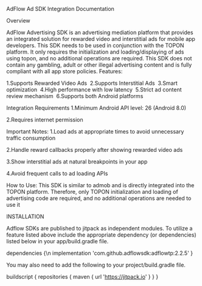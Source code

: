 AdFlow Ad SDK Integration Documentation

Overview

AdFlow Advertising SDK is an advertising mediation platform that provides an integrated solution for rewarded video and interstitial ads for mobile app developers. This SDK needs to be used in conjunction with the TOPON platform. It only requires the initialization and loading/displaying of ads using topon, and no additional operations are required. This SDK does not contain any gambling, adult or other illegal advertising content and is fully compliant with all app store policies.
Features:

1.Supports Rewarded Video Ads
﻿
2.Supports Interstitial Ads
﻿
3.Smart optimization
﻿
4.High performance with low latency
﻿
5.Strict ad content review mechanism
﻿
6.Supports both Android platforms

Integration Requirements
1.Minimum Android API level: 26 (Android 8.0)

2.Requires internet permission

Important Notes:
1.Load ads at appropriate times to avoid unnecessary traffic consumption

2.Handle reward callbacks properly after showing rewarded video ads

3.Show interstitial ads at natural breakpoints in your app

4.Avoid frequent calls to ad loading APIs

How to Use:
This SDK is similar to admob and is directly integrated into the TOPON platform. Therefore, only TOPON initialization and loading of advertising code are required, and no additional operations are needed to use it

INSTALLATION

Adflow SDKs are published to jitpack as independent modules. To utilize a feature listed above include the appropriate dependency (or dependencies) listed below in your app/build.gradle file.

dependencies {\n
    implementation 'com.github.adflowsdk:adflowtp:2.2.5'
}

You may also need to add the following to your project/build.gradle file.


buildscript {
    repositories {
        maven { url 'https://jitpack.io' }
    }
}

